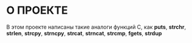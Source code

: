 # О ПРОЕКТЕ

В этом проекте написаны такие аналоги функций С, как **puts**, **strchr**, **strlen**, **strcpy**, **strncpy**, **strcat**, **strncat**, **strcmp**, **fgets**, **strdup**